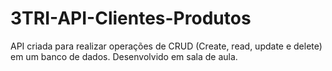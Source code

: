 # 3TRI-API-Clientes-Produtos

API criada para realizar operações de CRUD (Create, read, update e delete) em um banco de dados.
Desenvolvido em sala de aula.
